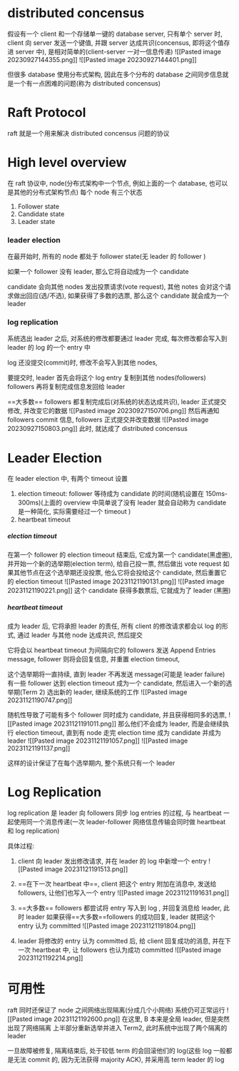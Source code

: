 # distributed concensus
假设有一个 client 和一个存储单一键的 database server, 
只有单个 server 时, client 向 server 发送一个键值, 并跟 server 达成共识(concensus, 即将这个值存进 server 中), 是相对简单的(client-server 一对一信息传递)
![[Pasted image 20230927144355.png]] 
![[Pasted image 20230927144401.png]]

但很多 database 使用分布式架构, 因此在多个分布的 database 之间同步信息就是一个有一点困难的问题(称为 distributed concensus)


# Raft Protocol
raft 就是一个用来解决 distributed concensus 问题的协议


# High level overview
在 raft 协议中, node(分布式架构中一个节点, 例如上面的一个 database, 也可以是其他的分布式架构节点)
每个 node 有三个状态
1. Follower state
2. Candidate state
3. Leader state

### leader election
在最开始时, 所有的 node 都处于 follower state(无 leader 的 follower )

如果一个 follower 没有 leader, 那么它将自动成为一个 candidate

candidate 会向其他 nodes 发出投票请求(vote request), 其他 notes 会对这个请求做出回应(选/不选), 如果获得了多数的选票, 那么这个 candidate 就会成为一个 leader


### log replication
系统选出 leader 之后, 对系统的修改都要通过 leader 完成,
每次修改都会写入到 leader 的 log 的一个 entry 中

log 还没提交(commit)时, 修改不会写入到其他 nodes,

要提交时, leader 首先会将这个 log entry 复制到其他 nodes(followers) 
followers 再将复制完成信息发回给 leader

==大多数== followers 都复制完成后(对系统的状态达成共识),
leader 正式提交修改, 并改变它的数据
![[Pasted image 20230927150706.png]]
然后再通知 followers commit 信息, followers 正式提交并改变数据
![[Pasted image 20230927150803.png]]
此时, 就达成了 distributed concensus



# Leader Election
在 leader election 中, 有两个 timeout 设置
1. election timeout: follower 等待成为 candidate 的时间(随机设置在 150ms-300ms)(上面的 overview 中简单说了没有 leader 就会自动称为 candidate 是一种简化, 实际需要经过一个 timeout )
2. heartbeat timeout

##### election timeout
在第一个 follower 的 election timeout 结束后, 它成为第一个 candidate(黑虚圈), 并开始一个新的选举期(election term), 给自己投一票, 然后做出 vote request
如果其他节点在这个选举期还没投票, 他么它将会投给这个 candidate, 然后重置它的 election timeout
![[Pasted image 20231121190131.png]]
![[Pasted image 20231121190221.png]]
这个 candidate 获得多数票后, 它就成为了 leader (黑圈)

##### heartbeat timeout
成为 leader 后, 它将承担 leader 的责任, 所有 client 的修改请求都会以 log 的形式, 通过 leader 与其他 node 达成共识, 然后提交

它将会以 heartbeat timeout 为间隔向它的 followers 发送 Append Entries message, follower 则将会回复信息, 并重置 election timeout, 

这个选举期将一直持续, 直到 leader 不再发送 message(可能是 leader failure)
有一些 follower 达到 election timeout 成为一个 candidate, 然后进入一个新的选举期(Term 2)
选出新的 leader, 继续系统的工作
![[Pasted image 20231121190747.png]]


随机性导致了可能有多个 follower 同时成为 candidate, 并且获得相同多的选票,
![[Pasted image 20231121191011.png]]
那么他们不会成为 leader, 而是会继续执行 election timeout, 直到有 node 走完 election time 成为 candidate 并成为 leader 
![[Pasted image 20231121191057.png]]
![[Pasted image 20231121191137.png]]


这样的设计保证了在每个选举期内, 整个系统只有一个 leader 


# Log Replication
log replication 是 leader 向 followers 同步 log entries 的过程,
与 heartbeat 一起使用同一个消息传递(一次 leader-follower 网络信息传输会同时做 heartbeat 和 log replication)


具体过程:

1. client 向 leader 发出修改请求, 并在 leader 的 log 中新增一个 entry 
![[Pasted image 20231121191513.png]]

2. ==在下一次 heartbeat 中==, client 把这个 entry 附加在消息中, 发送给 followers, 让他们也写入一个 entry 
![[Pasted image 20231121191631.png]]

3. ==大多数== followers 都尝试将 entry 写入到 log , 并回复消息给 leader, 此时 leader 如果获得==大多数==followers 的成功回复, leader 就把这个 entry 认为 committed 
![[Pasted image 20231121191804.png]]

4. leader 将修改的 entry 认为 committed 后, 给 client 回复成功的消息, 并在下一次 heartbeat 中, 让 followers 也认为成功 committed 
![[Pasted image 20231121192214.png]]



# 可用性
raft 同时还保证了 node 之间网络出现隔离(分成几个小网络)
系统仍可正常运行
![[Pasted image 20231121192600.png]]
在这里, B 本来是全局 leader, 但是突然出现了网络隔离
上半部分重新选举并进入 Term2, 此时系统中出现了两个隔离的 leader

一旦故障被修复, 隔离结束后, 处于较低 term 的会回滚他们的 log(这些 log 一般都是无法 commit 的, 因为无法获得 majority ACK),
并采用高 term leader 的 log
